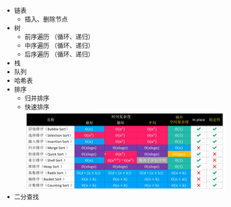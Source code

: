 - 链表
   - 插入、删除节点
- 树
   - 前序遍历  （循环、递归）
   - 中序遍历  （循环、递归）
   - 后序遍历   （循环、递归）
- 栈
- 队列
- 哈希表
- 排序
  - 归并排序
  - 快速排序
  ![排序](./排序/排序_20200507185311.png)
- 二分查找